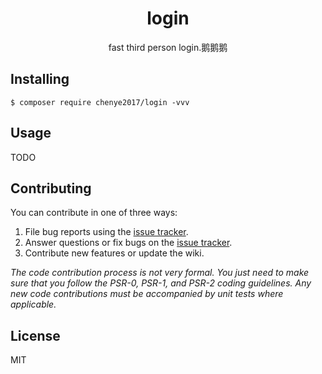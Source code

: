 <h1 align="center"> login </h1>

<p align="center"> fast third person login.鹅鹅鹅</p>


## Installing

```shell
$ composer require chenye2017/login -vvv
```

## Usage

TODO

## Contributing

You can contribute in one of three ways:

1. File bug reports using the [issue tracker](https://github.com/chenye2017/login/issues).
2. Answer questions or fix bugs on the [issue tracker](https://github.com/chenye2017/login/issues).
3. Contribute new features or update the wiki.

_The code contribution process is not very formal. You just need to make sure that you follow the PSR-0, PSR-1, and PSR-2 coding guidelines. Any new code contributions must be accompanied by unit tests where applicable._

## License

MIT
